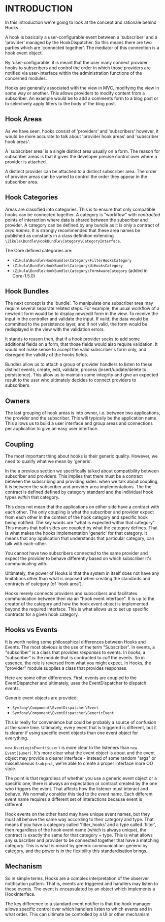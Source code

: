 INTRODUCTION
============

In this introduction we're going to look at the concept and rationale behind
Hooks.

A hook is basically a user-configurable event between a 'subscriber' and a
'provider' managed by the HookDispatcher. So this means there are two parties
which are 'connected together'. The mediator of this connection is a hook event object.

By 'user-configurable' it is meant that the user many connect provider hooks to
subscribers and control the order in which those providers are notified via user-interface
within the administration functions of the concerned modules.

Hooks are generally associated with the view in MVC, modifying the view in
some way or another. This allows providers to modify content from a subscriber.
An example would be to add a comments form to a blog post or to selectively
apply filters to the body of the blog post.


Hook Areas
----------

As we have seen, hooks consist of 'providers' and 'subscribers'
however, it would be more accurate to talk about 'provider hook areas' and
'subscriber hook areas'.

A 'subscriber area' is a single distinct area usually on a form. The reason
for subscriber areas is that it gives the developer precise control over where a
provider is attached.

A distinct provider can be attached to a distinct subscriber area.
The order of provider areas can be varied to control the order they appear in the
subscriber area.


Hook Categories
---------------

Areas are classified into categories. This is to ensure that only compatible
hooks can be connected together. A category is "workflow" with _contracted_ points of
interaction where data is shared between the subscriber and provider. A category can be
defined by any bundle as it is only a contract of _area names_. It is strongly recommended
that these area names be published as constants in a class definition extending
`\Zikula\Bundle\HookBundle\Category\CategoryInterface`.

The Core defined categories are:
- `\Zikula\Bundle\HookBundle\Category\FilterHooksCategory`
- `\Zikula\Bundle\HookBundle\Category\UiHooksCategory`
- `\Zikula\Bundle\HookBundle\Category\FormAwareCategory` (added in Core-1.5.0)


Hook Bundles
------------

The next concept is the 'bundle'. To manipulate one subscriber area may require
several separate related steps. For example, the usual workflow of a new/edit
form would be to display new/edit form in the view. To receive the input in the
controller and validate the input. If valid, the data would be committed to
the persistence layer, and if not valid, the form would be redisplayed in the
view with the validation errors.

It stands to reason then, that if a hook provider seeks to add some additional
fields on a form, that those fields would also require validation. It would not
make sense to accept the valid subscriber's form only, and disregard the
validity of the hooks fields.

Bundles allow us to attach a group of provider handlers to listen to these
distinct events, create, edit, validate, process (insert/update/delete to
persistence). This allow us to maintain some integrity and give an expected
result to the user who ultimately decides to connect providers to subscribers.


Owners
------

The last grouping of hook areas is into owner, i.e. between two applications,
the provider and the subscriber. This will typically be the application name.
This allows us to build a user interface and group areas and connections
per application to give an easy user interface.


Coupling
--------

The most important thing about hooks is their generic quality. However, we
need to qualify what we mean by 'generic'.

In the a previous section we specifically talked about compatibility between
subscriber and providers. This implies that there must be a contract between
the subscribing and providing sides: when we talk about coupling, it is between
the subscriber and provider area implementations. The the contract is defined
defined by category standard and the individual hook types _within_ that
category.

This does not mean that the applications on either side have a contract with
each other. The only coupling is what the subscriber and provider expect from
each other in the context of the hook category and specific hook being notified.
The key words are "what is expected within that category". This means that both
sides are coupled by what the category defines. That is what makes the hooks
implementation 'generic' for that category. It means that any application
that understands that particular category, can talk with each-other.

You cannot have two subscribers connected to the same provider and expect the
provider to behave differently based on which subscriber it's communicating
with.

Ultimately, the power of Hooks is that the system in itself does not
have any limitations other than what is imposed when creating the standards
and contracts of category (of 'hook area').

Hooks merely connects providers and subscribers and facilitates
communication between then via an "hook event interface". It is up to the
creator of the category and how the hook event object is implemented
beyond the required interface. This is what allows us to set up specific
contracts for a given hook category.


Hooks vs Events
---------------

It is worth noting some philosophical differences between Hooks and Events.
The most obvious is the use of the term "Subscriber". In events, a "subscriber"
is a class that provides _responses_ to events. In *hooks*, a "subscriber" is the
module that is contracted to _call_ the events. So in essence, the role is reversed
from what you might expect. In Hooks, the "provider" module supplies a class that
provides responses.

Here are some other differences. First, events are coupled to the EventDispatcher
and ultimately, uses the EventDispatcher to dispatch events.

Generic event objects are provided:
- `Symfony\Component\EventDispatcher\Event`
- `Symfony\Component\EventDispatcher\GenericEvent`

This is really for convenience but could be probably a source of confusion at
the same time. Ultimately, every event that is triggered is different, but it is
clearer if using specific event objects than one event object for everything.

`new UserLoginEvent($user)` is more clear to the listeners than `new Event($user)`.
It's more clear what the event object is about and the event object may
provide a clearer interface - instead of some random "args" or miscellaneous
`$subject`, we're able to create a proper interface more OO style.

The point is that regardless of whether you use a generic event object or
a specific one, there is always an expectation or contract created by
the one who triggers the event. That affects how the listener must interact
and behave. We normally consider this tied to the event name. Each different
event name requires a different set of interactions because event is different.

Hook events on the other hand may have unique event names, but they must all
behave the same way according to their category and type. That means if you
have a category called 'filter_hooks' and a type called 'filter', then regardless
of the hook event name (which is always unique), the contract is exactly the
same for that category + type. This is what allows any subscriber and provider
to be connected together that have a matching category. This is what is meant
by generic communication: generic by category, and the power is in the
flexibility this standardisation brings.


Mechanism
---------

So in simple terms, Hooks are a complex interpretation of the observer
notification pattern. That is, events are triggered and handlers may
listen to these events. The event is encapsulated by an object which implements
a HookInterface.

The key difference to a standard event notifier is that the hook manager allows
specific control over which handlers listen to which events and in what order.
This can ultimate be controlled by a UI or other mechanism.
